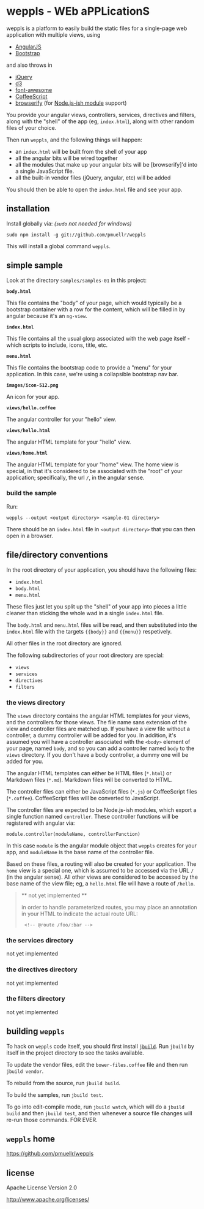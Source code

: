 weppls - WEb aPPLicationS
================================================================================

weppls is a platform to easily build the static files for a single-page
web application with multiple views, using

* [AngularJS](http://angularjs.org/)
* [Bootstrap](http://getbootstrap.com/)

and also throws in

* [jQuery](http://jquery.com/)
* [d3](http://d3js.org/)
* [font-awesome](http://fortawesome.github.io/Font-Awesome/)
* [CoffeeScript](http://coffeescript.org/)
* [browserify](http://browserify.org/) (for [Node.js-ish module](http://nodejs.org/api/modules.html) support)

You provide your angular views, controllers, services, directives and 
filters, along with the "shell" of the app (eg, `index.html`), along with
other random files of your choice.

Then run `weppls`, and the following things will happen:

* an `index.html` will be built from the shell of your app
* all the angular bits will be wired together
* all the modules that make up your angular bits will be 
  [browserify]'d into a single JavaScript file.
* all the built-in vendor files (jQuery, angular, etc) will
  be added

You should then be able to open the `index.html` file and see your app.

installation
--------------------------------------------------------------------------------

Install globally via: *(`sudo` not needed for windows)*

    sudo npm install -g git://github.com/pmuellr/weppls

This will install a global command `weppls`.


simple sample
--------------------------------------------------------------------------------

Look at the directory `samples/samples-01` in this project:

**`body.html`**

This file contains the "body" of your page, which would typically
be a bootstrap container with a row for the content, which will be
filled in by angular because it's an `ng-view`.

**`index.html`**

This file contains all the usual glorp associated with the web page
itself - which scripts to include, icons, title, etc.

**`menu.html`**

This file contains the bootstrap code to provide a "menu" for your application.
In this case, we're using a collapsible bootstrap nav bar.

**`images/icon-512.png`**

An icon for your app.

**`views/hello.coffee`**

The angular controller for your "hello" view.

**`views/hello.html`**

The angular HTML template for your "hello" view.

**`views/home.html`**

The angular HTML template for your "home" view.
The home view is special, in that it's considered
to be associated with the "root" of your application;
specifically, the url `/`, in the angular sense.


### build the sample ###

Run:

    weppls --output <output directory> <sample-01 directory>

There should be an `index.html` file in `<output directory>` that you can
then open in a browser.


file/directory conventions
--------------------------------------------------------------------------------

In the root directory of your application, you should have the following files:

* `index.html`
* `body.html`
* `menu.html`

These files just let you split up the "shell" of your app into pieces a little
cleaner than sticking the whole wad in a single `index.html` file.

The `body.html` and `menu.html` files will be read, and then substituted into
the `index.html` file with the targets `{{body}}` and `{{menu}}` respetively.

All other files in the root directory are ignored.

The following subdirectories of your root directory are special:

* `views`
* `services`
* `directives`
* `filters`


### the views directory ###

The `views` directory contains the angular HTML templates for your views, and
the controllers for those views.  The file name sans extension of the view
and controller files are matched up.  If you have a view file without a 
controller, a dummy controller will be added for you.  In addition, it's 
assumed you will have a controller associated with the `<body>` element 
of your page, named `body`, and so you can add a controller named `body`
to the `views` directory.  If you don't have a body controller, a dummy one
will be added for you.

The angular HTML templates can either be HTML files (`*.html`) or Markdown
files (`*.md`). Markdown files will be converted to HTML.

The controller files can either be JavaScript files (`*.js`) or CoffeeScript
files (`*.coffee`).  CoffeeScript files will be converted to JavaScript.

The controller files are expected to be Node.js-ish modules, which export
a single function named `controller`.  These controller functions will be
registered with angular via:

    module.controller(moduleName, controllerFunction)

In this case `module` is the angular module object that `weppls` creates 
for your app, and `moduleName` is the base name of the controller file.

Based on these files, a routing will also be created for your application.
The `home` view is a special one, which is assumed to be accessed via
the URL `/` (in the angular sense).  All other views are considered to
be accessed by the base name of the view file; eg, a `hello.html` file will
have a route of `/hello`.

> ** not yet implemented **
>
> in order to handle parameterized routes, you may place an annotation in
> your HTML to indicate the actual route URL:
>     
>      <!-- @route /foo/:bar -->

### the services directory ###

not yet implemented


### the directives directory ###

not yet implemented


### the filters directory ###

not yet implemented


building `weppls`
--------------------------------------------------------------------------------

To hack on `weppls` code itself, you should first install 
[`jbuild`](https://github.com/pmuellr/jbuild).  Run `jbuild`
by itself in the project directory to see the tasks available.

To update the vendor files, edit the `bower-files.coffee` file and
then run `jbuild vendor`.

To rebuild from the source, run `jbuild build`.

To build the samples, run `jbuild test`.

To go into edit-compile mode, run `jbuild watch`, which will
do a `jbuild build` and then `jbuild test`, and then whenever
a source file changes will re-run those commands.  FOR EVER.


`weppls` home
--------------------------------------------------------------------------------

<https://github.com/pmuellr/weppls>


license
--------------------------------------------------------------------------------

Apache License Version 2.0

<http://www.apache.org/licenses/>
